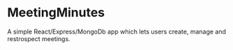 # MeetingMinutes

A simple React/Express/MongoDb app which lets users create, manage and restrospect meetings.
